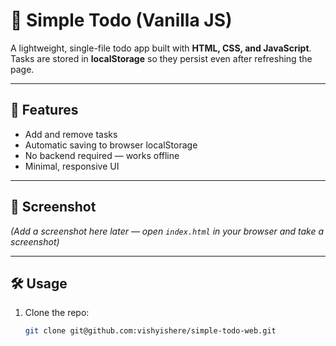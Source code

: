 
# 📝 Simple Todo (Vanilla JS)

A lightweight, single-file todo app built with **HTML, CSS, and JavaScript**.  
Tasks are stored in **localStorage** so they persist even after refreshing the page.

---

## 🚀 Features
- Add and remove tasks
- Automatic saving to browser localStorage
- No backend required — works offline
- Minimal, responsive UI

---

## 📸 Screenshot
*(Add a screenshot here later — open `index.html` in your browser and take a screenshot)*

---

## 🛠 Usage
1. Clone the repo:
   ```bash
   git clone git@github.com:vishyishere/simple-todo-web.git
